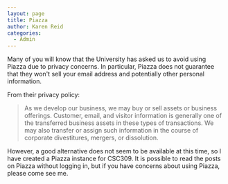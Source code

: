 ```yaml
---
layout: page
title: Piazza
author: Karen Reid
categories:
  - Admin
---
```


Many of you will know that the University has asked us to avoid using Piazza due to privacy concerns.  In particular, Piazza does not guarantee that they won't sell your email address and potentially other personal information.

From their privacy policy:

<blockquote> As we develop our business, we may buy or sell assets or business offerings. Customer, email, and visitor information is generally one of the transferred business assets in these types of transactions. We may also transfer or assign such information in the course of corporate divestitures, mergers, or dissolution.
</blockquote>

However, a good alternative does not seem to be available at this time, so I have created a Piazza instance for CSC309.  It is possible to read the posts on Piazza without logging in, but if you have concerns about using Piazza, please come see me.